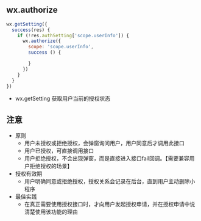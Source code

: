 ## wx.authorize
```js
wx.getSetting({
  success(res) {
    if (!res.authSetting['scope.userInfo']) {
      wx.authorize({
        scope: 'scope.userInfo',
        success () {

        }
      })
    }
  }
})

```
- wx.getSetting 获取用户当前的授权状态



## 注意
- 原则
  - 用户未授权或拒绝授权，会弹窗询问用户，用户同意后才调用此接口
  - 用户已授权，可直接调用接口
  - 用户拒绝授权，不会出现弹窗，而是直接进入接口fail回调。【需要兼容用户拒绝授权的场景】
- 授权有效期
  - 用户明确同意或拒绝授权，授权关系会记录在后台，直到用户主动删除小程序
- 最佳实践
  - 在真正需要使用授权接口时，才向用户发起授权申请，并在授权申请中说清楚使用该功能的理由


